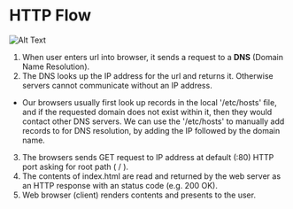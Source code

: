 # HTTP Flow

![Alt Text](https://academy.hackthebox.com/storage/modules/35/HTTP_Flow.png )

1. When user enters url into browser, it sends a request to a **DNS** (Domain Name Resolution).
2. The DNS looks up the IP address for the url and returns it. Otherwise servers cannot communicate without an IP address.
  * Our browsers usually first look up records in the local '/etc/hosts' file, and if the requested domain does not exist within it, then they would contact other DNS servers. We can use the '/etc/hosts' to manually add records to for DNS resolution, by adding the IP followed by the domain name.
3. The browsers sends GET request to IP address at default (:80) HTTP port asking for root path ( / ).
4. The contents of index.html are read and returned by the web server as an HTTP response with an status code (e.g. 200 OK).
5. Web browser (client) renders contents and presents to the user.
